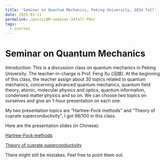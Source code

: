 ```yaml
---
title: 'Seminar on Quantum Mechanics, Peking University, 2024 fall'
date: 2025-01-11
permalink: /posts/QM-seminar-24fall-PKU/
tags:
  - courses
---
```


# Seminar on Quantum Mechanics

Introduction: This is a discussion class on quantum mechanics in Peking University. The teacher-in-charge is Prof. Feng Xu (冯旭). At the beginning of this class, the teacher assign about 30 topics related to quantum mechanics, concerning advanced quantum mechanics, quantum field theory, atomic, molecular physics and optics, quantum information, condensed matter physics and so on. We can choose two topics on ourselves and give an 1-hour presentation on each one.

My two presentation topics are "Hartree-Fock methods" and "Theory of cuprate superconductivity". I got 98/100 in this class.

Here are the presentation slides (in Chinese):

[Hartree-Fock methods](https://Sophus-PHLin.github.io/files/6_Hartree-Fock方法.pdf)

[Theory of cuprate superconductivity](https://Sophus-PHLin.github.io/files/18_铜基超导理论.pdf)

There might still be mistakes. Feel free to point them out.